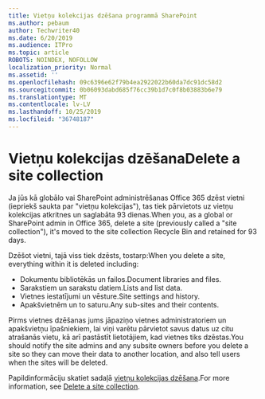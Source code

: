 ```yaml
---
title: Vietņu kolekcijas dzēšana programmā SharePoint
ms.author: pebaum
author: Techwriter40
ms.date: 6/20/2019
ms.audience: ITPro
ms.topic: article
ROBOTS: NOINDEX, NOFOLLOW
localization_priority: Normal
ms.assetid: ''
ms.openlocfilehash: 09c6396e62f79b4ea2922022b60da7dc91dc58d2
ms.sourcegitcommit: 0b06093dabd685f76cc39b1d7c0f8b03883b6e79
ms.translationtype: MT
ms.contentlocale: lv-LV
ms.lasthandoff: 10/25/2019
ms.locfileid: "36748187"
---
```

# <a name="delete-a-site-collection"></a><span data-ttu-id="04a20-102">Vietņu kolekcijas dzēšana</span><span class="sxs-lookup"><span data-stu-id="04a20-102">Delete a site collection</span></span>

<span data-ttu-id="04a20-103">Ja jūs kā globālo vai SharePoint administrēšanas Office 365 dzēst vietni (iepriekš saukta par "vietņu kolekcijas"), tas tiek pārvietots uz vietņu kolekcijas atkritnes un saglabāta 93 dienas.</span><span class="sxs-lookup"><span data-stu-id="04a20-103">When you, as a global or SharePoint admin in Office 365, delete a site (previously called a "site collection"), it's moved to the site collection Recycle Bin and retained for 93 days.</span></span> 

<span data-ttu-id="04a20-104">Dzēšot vietni, tajā viss tiek dzēsts, tostarp:</span><span class="sxs-lookup"><span data-stu-id="04a20-104">When you delete a site, everything within it is deleted including:</span></span>

- <span data-ttu-id="04a20-105">Dokumentu bibliotēkās un failos.</span><span class="sxs-lookup"><span data-stu-id="04a20-105">Document libraries and files.</span></span>
- <span data-ttu-id="04a20-106">Sarakstiem un sarakstu datiem.</span><span class="sxs-lookup"><span data-stu-id="04a20-106">Lists and list data.</span></span>
- <span data-ttu-id="04a20-107">Vietnes iestatījumi un vēsture.</span><span class="sxs-lookup"><span data-stu-id="04a20-107">Site settings and history.</span></span>
- <span data-ttu-id="04a20-108">Apakšvietnēm un to saturu.</span><span class="sxs-lookup"><span data-stu-id="04a20-108">Any sub-sites and their contents.</span></span>

<span data-ttu-id="04a20-109">Pirms vietnes dzēšanas jums jāpaziņo vietnes administratoriem un apakšvietņu īpašniekiem, lai viņi varētu pārvietot savus datus uz citu atrašanās vietu, kā arī pastāstīt lietotājiem, kad vietnes tiks dzēstas.</span><span class="sxs-lookup"><span data-stu-id="04a20-109">You should notify the site admins and any subsite owners before you delete a site so they can move their data to another location, and also tell users when the sites will be deleted.</span></span> 

<span data-ttu-id="04a20-110">Papildinformāciju skatiet sadaļā [vietņu kolekcijas dzēšana](https://docs.microsoft.com/sharepoint/delete-site-collection).</span><span class="sxs-lookup"><span data-stu-id="04a20-110">For more information, see [Delete a site collection](https://docs.microsoft.com/sharepoint/delete-site-collection).</span></span> 